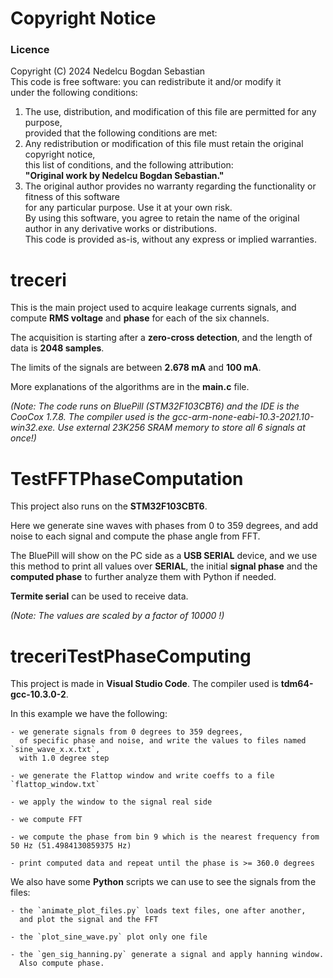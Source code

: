 # Copyright Notice
### Licence
Copyright (C) 2024 Nedelcu Bogdan Sebastian  
This code is free software: you can redistribute it and/or modify it  
under the following conditions:  
1. The use, distribution, and modification of this file are permitted for any purpose,  
   provided that the following conditions are met:  
2. Any redistribution or modification of this file must retain the original copyright notice,  
   this list of conditions, and the following attribution:  
      **"Original work by Nedelcu Bogdan Sebastian."**   
3. The original author provides no warranty regarding the functionality or fitness of this software  
   for any particular purpose. Use it at your own risk.  
By using this software, you agree to retain the name of the original author in any derivative works or distributions.  
This code is provided as-is, without any express or implied warranties.

# treceri
This is the main project used to acquire leakage currents signals, 
and compute **RMS voltage** and **phase** for each of the six channels.

The acquisition is starting after a **zero-cross detection**, and the length
of data is **2048 samples**.

The limits of the signals are between **2.678 mA** and **100 mA**.

More explanations of the algorithms are in the **main.c** file.

*(Note: The code runs on BluePill (STM32F103CBT6) and the IDE is the CooCox 1.7.8.
        The compiler used is the  gcc-arm-none-eabi-10.3-2021.10-win32.exe.
        Use external 23K256 SRAM memory to store all 6 signals at once!)*

# TestFFTPhaseComputation
This project also runs on the **STM32F103CBT6**.

Here we generate sine waves with phases from 0 to 359 degrees, and add noise to 
each signal and compute the phase angle from FFT.

The BluePill will show on the PC side as a **USB SERIAL** device, and we use this method
to print all values over **SERIAL**, the initial **signal phase** and the **computed phase** 
to further analyze them with Python if needed.

**Termite serial** can be used to receive data.

*(Note: The values are scaled by a factor of 10000 !)*

# treceriTestPhaseComputing

This project is made in **Visual Studio Code**. The compiler used is **tdm64-gcc-10.3.0-2**.

In this example we have the following:

    - we generate signals from 0 degrees to 359 degrees,
      of specific phase and noise, and write the values to files named `sine_wave_x.x.txt`,
      with 1.0 degree step
      
    - we generate the Flattop window and write coeffs to a file `flattop_window.txt`
    
    - we apply the window to the signal real side
    
    - we compute FFT
    
    - we compute the phase from bin 9 which is the nearest frequency from 50 Hz (51.4984130859375 Hz)

    - print computed data and repeat until the phase is >= 360.0 degrees
    
We also have some **Python** scripts we can use to see the signals from the files:

    - the `animate_plot_files.py` loads text files, one after another, 
      and plot the signal and the FFT
      
    - the `plot_sine_wave.py` plot only one file
    
    - the `gen_sig_hanning.py` generate a signal and apply hanning window. 
      Also compute phase. 

